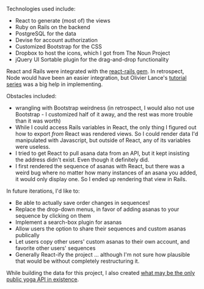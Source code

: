 
Technologies used include:
* React to generate (most of) the views
* Ruby on Rails on the backend
* PostgreSQL for the data
* Devise for account authorization
* Customized Bootstrap for the CSS
* Dropbox to host the icons, which I got from The Noun Project
* jQuery UI Sortable plugin for the drag-and-drop functionality

React and Rails were integrated with the <a href="https://github.com/reactjs/react-rails">react-rails gem</a>. In retrospect, Node would have been an easier integration, but Olivier Lance's <a href="https://medium.com/technically-speaking/isomorphic-reactjs-app-with-ruby-on-rails-part-1-server-side-rendering-8438bbb1ea1c#.ucoexco93">tutorial series</a> was a big help in implementing.

Obstacles included:
* wrangling with Bootstrap weirdness (in retrospect, I would also not use Bootstrap - I customized half of it away, and the rest was more trouble than it was worth)
* While I could access Rails variables in React, the only thing I figured out how to export <i>from</i> React was rendered views. So I could render data I'd manipulated with Javascript, but outside of React, any of its variables were useless.
* I tried to get React to pull asana data from an API, but it kept insisting the address didn't exist. Even though it definitely did.
* I first rendered the sequence of asanas with React, but there was a weird bug where no matter how many instances of an asana you added, it would only display one. So I ended up rendering that view in Rails.

In future iterations, I'd like to:
* Be able to actually save order changes in sequences!
* Replace the drop-down menus, in favor of adding asanas to your sequence by clicking on them
* Implement a search-box plugin for asanas
* Allow users the option to share their sequences and custom asanas publically
* Let users copy other users' custom asanas to their own account, and favorite other users' sequences
* Generally React-ify the project ... although I'm not sure how plausible that would be without completely restructuring it.

While building the data for this project, I also created <a href="http://github.com/rebeccaestes/yoga_api">what may be the only public yoga API in existence</a>.
